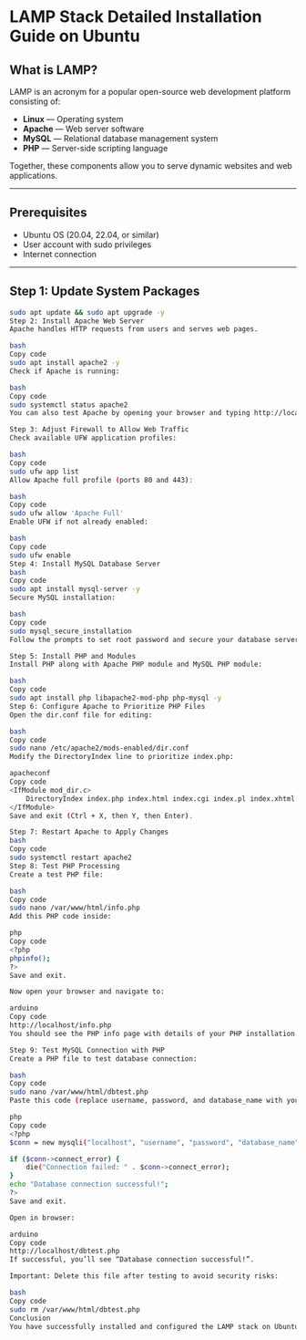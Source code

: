 # LAMP Stack Detailed Installation Guide on Ubuntu

## What is LAMP?

LAMP is an acronym for a popular open-source web development platform consisting of:
- **Linux** — Operating system
- **Apache** — Web server software
- **MySQL** — Relational database management system
- **PHP** — Server-side scripting language

Together, these components allow you to serve dynamic websites and web applications.

---

## Prerequisites

- Ubuntu OS (20.04, 22.04, or similar)
- User account with sudo privileges
- Internet connection

---

## Step 1: Update System Packages

```bash
sudo apt update && sudo apt upgrade -y
Step 2: Install Apache Web Server
Apache handles HTTP requests from users and serves web pages.

bash
Copy code
sudo apt install apache2 -y
Check if Apache is running:

bash
Copy code
sudo systemctl status apache2
You can also test Apache by opening your browser and typing http://localhost or your server IP. You should see the Apache2 Ubuntu Default Page.

Step 3: Adjust Firewall to Allow Web Traffic
Check available UFW application profiles:

bash
Copy code
sudo ufw app list
Allow Apache full profile (ports 80 and 443):

bash
Copy code
sudo ufw allow 'Apache Full'
Enable UFW if not already enabled:

bash
Copy code
sudo ufw enable
Step 4: Install MySQL Database Server
bash
Copy code
sudo apt install mysql-server -y
Secure MySQL installation:

bash
Copy code
sudo mysql_secure_installation
Follow the prompts to set root password and secure your database server.

Step 5: Install PHP and Modules
Install PHP along with Apache PHP module and MySQL PHP module:

bash
Copy code
sudo apt install php libapache2-mod-php php-mysql -y
Step 6: Configure Apache to Prioritize PHP Files
Open the dir.conf file for editing:

bash
Copy code
sudo nano /etc/apache2/mods-enabled/dir.conf
Modify the DirectoryIndex line to prioritize index.php:

apacheconf
Copy code
<IfModule mod_dir.c>
    DirectoryIndex index.php index.html index.cgi index.pl index.xhtml
</IfModule>
Save and exit (Ctrl + X, then Y, then Enter).

Step 7: Restart Apache to Apply Changes
bash
Copy code
sudo systemctl restart apache2
Step 8: Test PHP Processing
Create a test PHP file:

bash
Copy code
sudo nano /var/www/html/info.php
Add this PHP code inside:

php
Copy code
<?php
phpinfo();
?>
Save and exit.

Now open your browser and navigate to:

arduino
Copy code
http://localhost/info.php
You should see the PHP info page with details of your PHP installation.

Step 9: Test MySQL Connection with PHP
Create a PHP file to test database connection:

bash
Copy code
sudo nano /var/www/html/dbtest.php
Paste this code (replace username, password, and database_name with your MySQL credentials):

php
Copy code
<?php
$conn = new mysqli("localhost", "username", "password", "database_name");

if ($conn->connect_error) {
    die("Connection failed: " . $conn->connect_error);
}
echo "Database connection successful!";
?>
Save and exit.

Open in browser:

arduino
Copy code
http://localhost/dbtest.php
If successful, you’ll see “Database connection successful!”.

Important: Delete this file after testing to avoid security risks:

bash
Copy code
sudo rm /var/www/html/dbtest.php
Conclusion
You have successfully installed and configured the LAMP stack on Ubuntu! You can now deploy PHP-based web applications backed by MySQL databases served through Apache.
